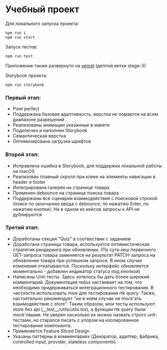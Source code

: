 # Учебный проект

Для локального запуска проекта:

```
npm run i
npm run start
```

Запуск тестов:

```
npm run test
```

Приложение также развернуто на [vercel](https://innotech-project-git-stage-3-kdolgonosov.vercel.app?_vercel_share=AHgb19n9WPfpwZ5c1tPRSl06L1PMYM8b) (деплой ветки stage-3)

Storybook проекта:

```
npm run storybook
```

### Первый этап:

-   Pixel perfect
-   Поддержана базовая адаптивность, верстка не ломается на всем диапазоне разрешений
-   Реализованы анимации указанные в макете
-   Подключен и наполнен Storybook
-   Семантическая верстка
-   Оптимизирована загрузка шрифтов

### Второй этап:

-   Исправлена ошибка в Storybook, для поддержки локальной работы на macOS
-   Реализован плавный скролл при клике на элементы навигации в header и footer
-   Интегрирована галерея на странице товара
-   Применен debounce на странице поиска товара
-   Поддержаны все сценарии взаимодействия с поисковой строкой (поиск по окончанию ввода с debounce, по нажатию Enter, по нажатию кнопки). Ни в одном из кейсов запросы к API не дублируются

### Третий этап:

-   Доработаны секция "Quiz" в соотвествии с заданием
-   Доработана страница товара, используется оптимистическая стратегия рендеринга при обновлении. (По сути кеш первичного GET-запроса товара заменяется на результат PATCH-запроса на обновление товара при успешном запросе. В ином случае изменения откатываются. Поскольку интерфейс обновляется моментально - добавлен индикатор статуса под кнопкой)
-   Написаны Unit-тесты. Здесь хотелось бы дать более широкий комментарий. Документация redux настаивает на том, что необходимо придерживаться интеграционного тестирования. В частности использовать msw для тестирования rtk query. Также, настоятельно рекомендует "ни в коем случае не mock'ать взаимодействие с store". Таким образом, мои тесты используют store без api (\_\_test\_\_/utils/utils.tsx), а функции rtk query были mock'овыми. Не уверен насколько их можно назвать строго unit-тестами, но старался писать с упором на изолированное тестирование компонента.
-   Применяется Feature Sliced Design
-   Указаны паттерны в комментариях (Декоратор, адаптер, фабрика, controlled input, provider, stateless components)
